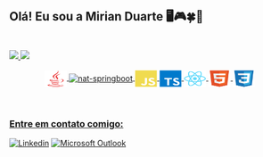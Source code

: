 <h2> Olá! Eu sou a Mirian Duarte 🖥️🎮🍀🦋

#
<div>
<a href="https://github.com/MirianDuarte">
<img height="180em" src="https://github-readme-stats.vercel.app/api?username=MirianDuarte&show_icons=true&theme=dark">
<img height="140em" src="https://github-readme-stats.vercel.app/api/top-langs/?username=MirianDuarte&layout=compact&theme=dark"

#

<div align="center" style="display: inline_block"><br>
 <img align="center" alt="nat-java" height="30" width="40" src="https://raw.githubusercontent.com/devicons/devicon/master/icons/java/java-plain.svg">
 <img align="center" alt="nat-springboot" height="30" width="40"
 src="https://cdn.jsdelivr.net/gh/devicons/devicon/icons/spring/spring-original.svg" />
  <img align="center" alt="nat-js" height="30" width="40" src="https://raw.githubusercontent.com/devicons/devicon/master/icons/javascript/javascript-plain.svg">
  <img align="center" alt="nat-ts" height="30" width="40" src="https://raw.githubusercontent.com/devicons/devicon/master/icons/typescript/typescript-plain.svg">
  <img align="center" alt="nat-react" height="30" width="40" src="https://raw.githubusercontent.com/devicons/devicon/master/icons/react/react-original.svg">
  <img align="center" alt="nat-HTML" height="30" width="40" src="https://raw.githubusercontent.com/devicons/devicon/master/icons/html5/html5-original.svg">
  <img align="center" alt="nat-CSS" height="30" width="40" src="https://raw.githubusercontent.com/devicons/devicon/master/icons/css3/css3-original.svg">
  </div><br>

#

### Entre em contato comigo:

[![Linkedin](https://img.shields.io/badge/LinkedIn-0077B5?style=for-the-badge&logo=linkedin&logoColor=white)](https://linkedin.com/in/mirianduarte/) [![Microsoft Outlook](https://img.shields.io/badge/Microsoft_Outlook-0078D4?style=for-the-badge&logo=microsoft-outlook&logoColor=white)](https://outlook.live.com/mail/0/)
